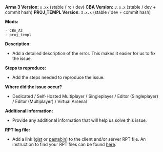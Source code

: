 **Arma 3 Version:** `x.xx` (stable / rc / dev)
**CBA Version:** `3.x.x` (stable / dev + commit hash)
**PROJ_TEMPL Version:** `3.x.x` (stable / dev + commit hash)

**Mods:**
```
- CBA_A3
- proj_templ
```

**Description:**
- Add a detailed description of the error. This makes it easier for us to fix the issue.

**Steps to reproduce:**
- Add the steps needed to reproduce the issue.

**Where did the issue occur?**
- Dedicated / Self-Hosted Multiplayer / Singleplayer / Editor (Singleplayer) / Editor (Multiplayer) / Virtual Arsenal

**Additional information:**
- Provide any additional information that will help us solve this issue.

**RPT log file:**
- Add a link ([gist](https://gist.github.com) or [pastebin](http://pastebin.com)) to the client and/or server RPT file. An instruction to find your RPT files can be found [here](https://community.bistudio.com/wiki/Crash_Files#Arma_3).
